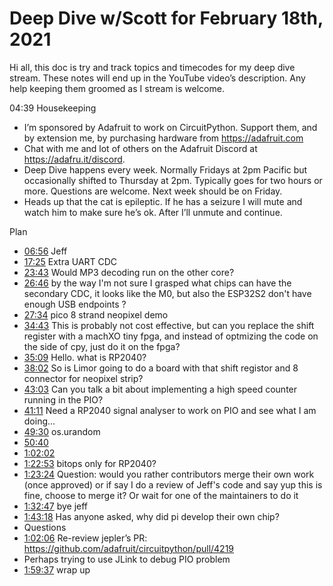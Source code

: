 # Deep Dive w/Scott for February 18th, 2021


Hi all, this doc is try and track topics and timecodes for my deep dive stream. These notes will end up in the YouTube video’s description. Any help keeping them groomed as I stream is welcome.


04:39 Housekeeping
* I’m sponsored by Adafruit to work on CircuitPython. Support them, and by extension me, by purchasing hardware from https://adafruit.com
* Chat with me and lot of others on the Adafruit Discord at https://adafru.it/discord.
* Deep Dive happens every week. Normally Fridays at 2pm Pacific but occasionally shifted to Thursday at 2pm. Typically goes for two hours or more. Questions are welcome. Next week should be on Friday.
* Heads up that the cat is epileptic. If he has a seizure I will mute and watch him to make sure he’s ok. After I’ll unmute and continue.


Plan
* [06:56](https://www.youtube.com/watch?v=VIDEO_2021_02_18&t=416) Jeff
* [17:25](https://www.youtube.com/watch?v=VIDEO_2021_02_18&t=1045) Extra UART CDC
* [23:43](https://www.youtube.com/watch?v=VIDEO_2021_02_18&t=1423) Would MP3 decoding run on the other core?
* [26:46](https://www.youtube.com/watch?v=VIDEO_2021_02_18&t=1606) by the way I'm not sure I grasped what chips can have the secondary CDC, it looks like the M0, but also the ESP32S2 don't have enough USB endpoints ?
* [27:34](https://www.youtube.com/watch?v=VIDEO_2021_02_18&t=1654) pico 8 strand neopixel demo
* [34:43](https://www.youtube.com/watch?v=VIDEO_2021_02_18&t=2083) This is probably not cost effective, but can you replace the shift register with a machXO tiny fpga, and instead of optmizing the code on the side of cpy, just do it on the fpga?
* [35:09](https://www.youtube.com/watch?v=VIDEO_2021_02_18&t=2109) Hello. what is RP2040?
* [38:02](https://www.youtube.com/watch?v=VIDEO_2021_02_18&t=2282) So is Limor going to do a board with that shift registor and 8 connector for neopixel strip?
* [43:03](https://www.youtube.com/watch?v=VIDEO_2021_02_18&t=2583) Can you talk a bit about implementing a high speed counter running in the PIO?
* [41:11](https://www.youtube.com/watch?v=VIDEO_2021_02_18&t=2471) Need a RP2040 signal analyser to work on PIO and see what I am doing…
* [49:30](https://www.youtube.com/watch?v=VIDEO_2021_02_18&t=2970) os.urandom
* [50:40](https://www.youtube.com/watch?v=VIDEO_2021_02_18&t=3040)
* [1:02:02](https://www.youtube.com/watch?v=VIDEO_2021_02_18&t=3722)
* [1:22:53](https://www.youtube.com/watch?v=VIDEO_2021_02_18&t=4973) bitops only for RP2040?
* [1:23:24](https://www.youtube.com/watch?v=VIDEO_2021_02_18&t=5004) Question: would you rather contributors merge their own work (once approved) or if say I do a review of Jeff's code and say yup this is fine, choose to merge it? Or wait for one of the maintainers to do it
* [1:32:47](https://www.youtube.com/watch?v=VIDEO_2021_02_18&t=5567) bye jeff
* [1:43:18](https://www.youtube.com/watch?v=VIDEO_2021_02_18&t=6198) Has anyone asked, why did pi develop their own chip?
* Questions
* [1:02:06](https://www.youtube.com/watch?v=VIDEO_2021_02_18&t=3726) Re-review jepler’s PR:  https://github.com/adafruit/circuitpython/pull/4219
* Perhaps trying to use JLink to debug PIO problem
* [1:59:37](https://www.youtube.com/watch?v=VIDEO_2021_02_18&t=7177) wrap up
